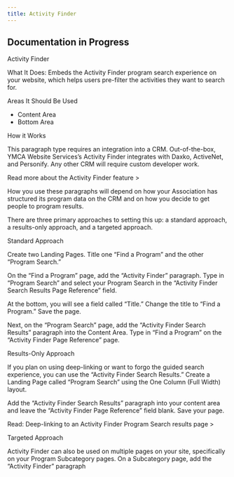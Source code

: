 ```yaml
---
title: Activity Finder
---
```


## **Documentation in Progress**

Activity Finder

What It Does: Embeds the Activity Finder program search experience on your website, which helps users pre-filter the activities they want to search for.

Areas It Should Be Used

* Content Area
* Bottom Area

How it Works

This paragraph type requires an integration into a CRM. Out-of-the-box, YMCA Website Services’s Activity Finder integrates with Daxko, ActiveNet, and Personify. Any other CRM will require custom developer work.

Read more about the Activity Finder feature >

How you use these paragraphs will depend on how your Association has structured its program data on the CRM and on how you decide to get people to program results.

There are three primary approaches to setting this up: a standard approach, a results-only approach, and a targeted approach.

Standard Approach

Create two Landing Pages. Title one “Find a Program”  and the other “Program Search.”

On the “Find a Program” page, add the “Activity Finder” paragraph. Type in “Program Search” and select your Program Search in the “Activity Finder Search Results Page Reference” field.

At the bottom, you will see a field called “Title.” Change the title to “Find a Program.” Save the page.

Next, on the “Program Search” page, add the “Activity Finder Search Results” paragraph into the Content Area. Type in “Find a Program” on the “Activity Finder Page Reference” page.

Results-Only Approach

If you plan on using deep-linking or want to forgo the guided search experience, you can use the “Activity Finder Search Results.” Create a Landing Page called “Program Search” using the One Column (Full Width) layout.

Add the “Activity Finder Search Results” paragraph into your content area and leave the “Activity Finder Page Reference” field blank. Save your page.

Read: Deep-linking to an Activity Finder Program Search results page >

Targeted Approach

Activity Finder can also be used on multiple pages on your site, specifically on your Program Subcategory pages. On a Subcategory page, add the “Activity Finder” paragraph